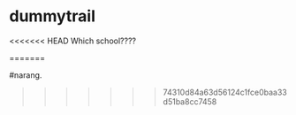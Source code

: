 # dummytrail
<<<<<<< HEAD
Which school????

=======


#narang.
>>>>>>> 74310d84a63d56124c1fce0baa33d51ba8cc7458
